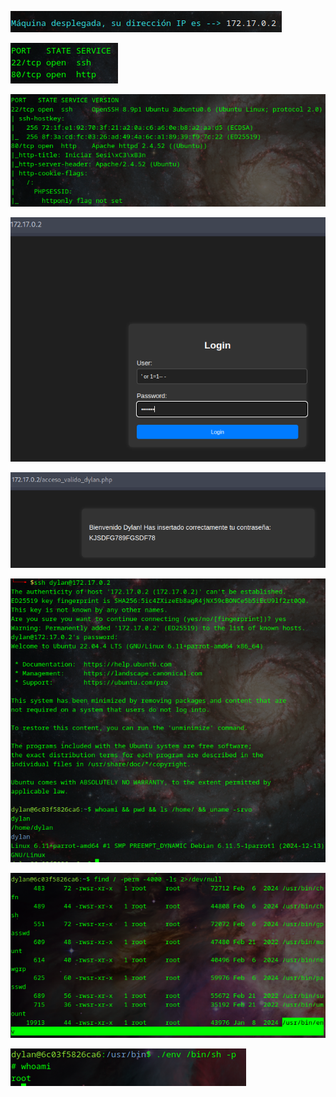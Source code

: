 ![](images/images-injection/Pasted%20image%2020250220171031.png)

![](images/images-injection/Pasted%20image%2020250220171543.png)

![](images/images-injection/Pasted%20image%2020250220171608.png)

![](images/images-injection/Pasted%20image%2020250220172245.png)

![](images/images-injection/Pasted%20image%2020250220172330.png)

![](images/images-injection/Pasted%20image%2020250220172531.png)

![](images/images-injection/Pasted%20image%2020250220174738.png)

![](images/images-injection/Pasted%20image%2020250220174804.png)





